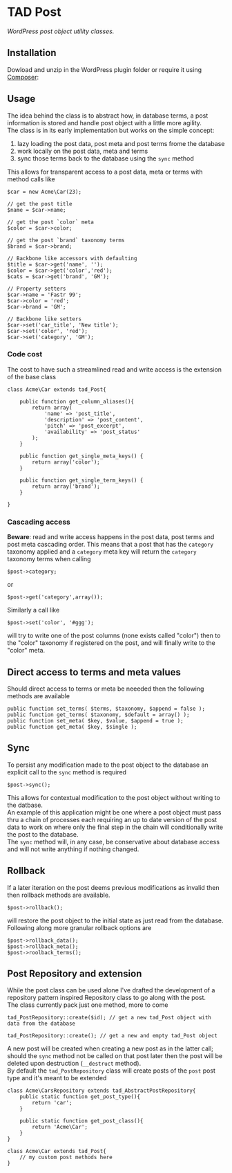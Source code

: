 # TAD Post

*WordPress post object utility classes.*

## Installation
Dowload and unzip in the WordPress plugin folder or require it using [Composer](https://getcomposer.org/):

## Usage
The idea behind the class is to abstract how, in database terms, a post information is stored and handle post object with a little more agility.  
The class is in its early implementation but works on the simple concept:

1. lazy loading the post data, post meta and post terms frome the database
2. work locally on the post data, meta and terms
3. sync those terms back to the database using the `sync` method

This allows for transparent access to a post data, meta or terms with method calls like

	$car = new Acme\Car(23);

	// get the post title
	$name = $car->name;
	
	// get the post `color` meta
	$color = $car->color;
	
	// get the post `brand` taxonomy terms
	$brand = $car->brand;
	
	// Backbone like accessors with defaulting
	$title = $car->get('name', '');
	$color = $car->get('color','red');
	$cats = $car->get('brand', 'GM');

	// Property setters
	$car->name = 'Fastr 99';	
	$car->color = 'red';
	$car->brand = 'GM';
	
	// Backbone like setters
	$car->set('car_title', 'New title');
	$car->set('color', 'red');
	$car->set('category', 'GM');

### Code cost
The cost to have such a streamlined read and write access is the extension of the base class

    class Acme\Car extends tad_Post{
		
		public function get_column_aliases(){
			return array(
				'name' => 'post_title',
				'description' => 'post_content',
				'pitch' => 'post_excerpt',
				'availability' => 'post_status'
			);
		}	

        public function get_single_meta_keys() {
            return array('color');
        }

        public function get_single_term_keys() {
            return array('brand');
        }

    }

	
### Cascading access
**Beware**: read and write access happens in the post data, post terms and post meta cascading order. This means that a post that has the `category` taxonomy applied and a `category` meta key will return the `category` taxonomy terms when calling

	$post->category;
	
or

	$post->get('category',array());

Similarly a call like

	$post->set('color', '#ggg');
	
will try to write one of the post columns (none exists called "color") then to the "color" taxonomy if registered on the post, and will finally write to the "color" meta.

## Direct access to terms and meta values
Should direct access to terms or meta be neeeded then the following methods are available

	public function set_terms( $terms, $taxonomy, $append = false );
	public function get_terms( $taxonomy, $default = array() );
	public function set_meta( $key, $value, $append = true );
	public function get_meta( $key, $single );
	
## Sync
To persist any modification made to the post object to the database an explicit call to the `sync` method is required 

	$post->sync();
	
This allows for contextual modification to the post object without writing to the datbase.  
An example of this application might be one where a post object must pass thru a chain of processes each requiring an up to date version of the post data to work on where only the final step in the chain will conditionally write the post to the database.  
The `sync` method will, in any case, be conservative about database access and will not write anything if nothing changed.

## Rollback
If a later iteration on the post deems previous modifications as invalid then then rollback methods are available.

	$post->rollback();

will restore the post object to the initial state as just read from the database. Following along more granular rollback options are 

	$post->rollback_data();
	$post->rollback_meta();
	$post->roolback_terms();
	
## Post Repository and extension
While the post class can be used alone I've drafted the development of a repository pattern inspired Repository class to go along with the post.  
The class currently pack just one method, more to come

	tad_PostRepository::create($id); // get a new tad_Post object with data from the database
	
	tad_PostRepository::create(); // get a new and empty tad_Post object
	
A new post will be created when creating a new post as in the latter call; should the `sync` method not be called on that post later then the post will be deleted upon destruction (`__destruct` method).  
By default the `tad_PostRepository` class will create posts of the `post` post type and it's meant to be extended

	class Acme\CarsRepository extends tad_AbstractPostRepository{
		public static function get_post_type(){
			return 'car';
		}
		
		public static function get_post_class(){
			return 'Acme\Car';
		}
	}
	
	class Acme\Car extends tad_Post{
		// my custom post methods here
	}
